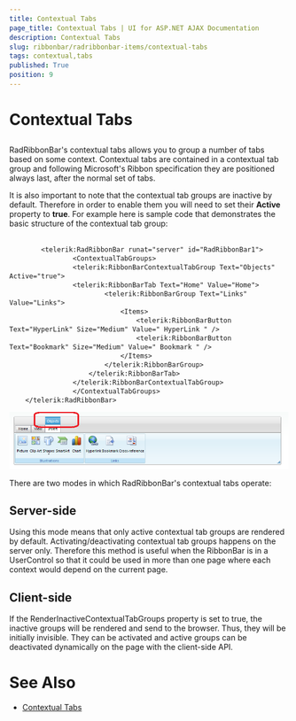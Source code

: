 ```yaml
---
title: Contextual Tabs
page_title: Contextual Tabs | UI for ASP.NET AJAX Documentation
description: Contextual Tabs
slug: ribbonbar/radribbonbar-items/contextual-tabs
tags: contextual,tabs
published: True
position: 9
---
```


# Contextual Tabs



## 

RadRibbonBar's contextual tabs allows you to group a number of tabs based on some context. Contextual tabs are contained in a contextual tab group and following Microsoft's Ribbon specification they are positioned always last, after the normal set of tabs.

It is also important to note that the contextual tab groups are inactive by default. Therefore in order to enable them you will need to set their __Active__ property to __true__. For example here is sample code that demonstrates the basic structure of the contextual tab group:

````ASPNET
		
		<telerik:RadRibbonBar runat="server" id="RadRibbonBar1">
				<ContextualTabGroups>
				<telerik:RibbonBarContextualTabGroup Text="Objects" Active="true">
				<telerik:RibbonBarTab Text="Home" Value="Home">
						<telerik:RibbonBarGroup Text="Links" Value="Links">
							<Items>
								<telerik:RibbonBarButton Text="HyperLink" Size="Medium" Value=" HyperLink " />
								<telerik:RibbonBarButton Text="Bookmark" Size="Medium" Value=" Bookmark " />
							</Items>
						</telerik:RibbonBarGroup>
					</telerik:RibbonBarTab>
				</telerik:RibbonBarContextualTabGroup>
				</ContextualTabGroups>
	</telerik:RadRibbonBar>
````



![Contextual Tabs](images/ribbonbar-contextualtabs.png)

There are two modes in which RadRibbonBar's contextual tabs operate:

## Server-side

Using this mode means that only active contextual tab groups are rendered by default. Activating/deactivating contextual tab groups happens on the server only. Therefore this method is useful when the RibbonBar is in a UserControl so that it could be used in more than one page where each context would depend on the current page.

## Client-side

If the RenderInactiveContextualTabGroups property is set to true, the inactive groups will be rendered and send to the browser. Thus, they will be initially invisible. They can be activated and active groups can be deactivated dynamically on the page with the client-side API.

# See Also

 * [Contextual Tabs](http://demos.telerik.com/aspnet-ajax/ribbonbar/examples/contextualtabs/defaultcs.aspx)
